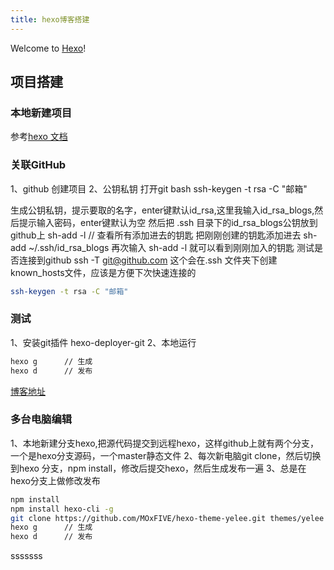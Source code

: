 ```yaml
---
title: hexo博客搭建
---
```

Welcome to [Hexo](https://hexo.io/)! 

## 项目搭建

### 本地新建项目

参考[hexo 文档](https://hexo.io/zh-cn/docs/)

### 关联GitHub
1、github 创建项目
2、公钥私钥 打开git bash
ssh-keygen -t rsa -C "邮箱"

生成公钥私钥，提示要取的名字，enter键默认id_rsa,这里我输入id_rsa_blogs,然后提示输入密码，enter键默认为空
然后把 .ssh 目录下的id_rsa_blogs公钥放到github上
sh-add -l  // 查看所有添加进去的钥匙
把刚刚创建的钥匙添加进去
sh-add ~/.ssh/id_rsa_blogs
再次输入 sh-add -l 就可以看到刚刚加入的钥匙
测试是否连接到github
ssh -T git@github.com
这个会在.ssh 文件夹下创建known_hosts文件，应该是方便下次快速连接的

``` bash
ssh-keygen -t rsa -C "邮箱"
```

### 测试
1、安装git插件 hexo-deployer-git 
2、本地运行

``` bash
hexo g      // 生成
hexo d      // 发布
```

[博客地址](https://zhuanwan.github.io)


### 多台电脑编辑

1、本地新建分支hexo,把源代码提交到远程hexo，这样github上就有两个分支，一个是hexo分支源码，一个master静态文件
2、每次新电脑git clone，然后切换到hexo 分支，npm install，修改后提交hexo，然后生成发布一遍
3、总是在hexo分支上做修改发布

``` bash
npm install             
npm install hexo-cli -g 
git clone https://github.com/MOxFIVE/hexo-theme-yelee.git themes/yelee // 主题
hexo g      // 生成
hexo d      // 发布
```



sssssss


